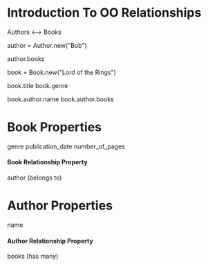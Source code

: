# Introduction To OO Relationships

Authors <--> Books

author = Author.new("Bob")

author.books

book = Book.new("Lord of the Rings")

book.title
book.genre

book.author.name
book.author.books

# Book Properties

genre
publication_date
number_of_pages

#### Book Relationship Property

author (belongs to)

# Author Properties

name

#### Author Relationship Property

books (has many)
